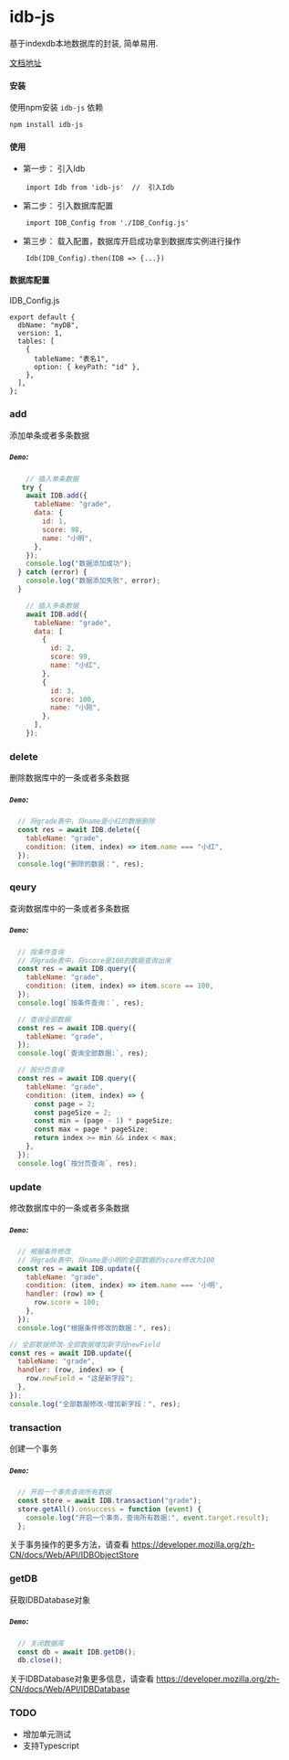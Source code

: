 # idb-js
基于indexdb本地数据库的封装, 简单易用.

[文档地址](https://verybigorange.github.io/idb-js/)

#### 安装
使用npm安装 `idb-js` 依赖
```bash
npm install idb-js
```
#### 使用
* 第一步： 引入Idb
```
    import Idb from 'idb-js'  //  引入Idb
```
* 第二步： 引入数据库配置
```
    import IDB_Config from './IDB_Config.js'
```
  
* 第三步： 载入配置，数据库开启成功拿到数据库实例进行操作
```
    Idb(IDB_Config).then(IDB => {...})
```

#### 数据库配置
IDB_Config.js

```
export default {
  dbName: "myDB",
  version: 1,
  tables: [
    {
      tableName: "表名1",
      option: { keyPath: "id" },
    },
  ],
};
```


### add
添加单条或者多条数据

##### `Demo`:
```js
    // 插入单条数据
   try {
    await IDB.add({
      tableName: "grade",
      data: {
        id: 1,
        score: 98,
        name: "小明",
      },
    });
    console.log("数据添加成功");
  } catch (error) {
    console.log("数据添加失败", error);
  }

    // 插入多条数据
    await IDB.add({
      tableName: "grade",
      data: [
        {
          id: 2,
          score: 99,
          name: "小红",
        },
        {
          id: 3,
          score: 100,
          name: "小刚",
        },
      ],
    });
```

### delete
删除数据库中的一条或者多条数据

##### `Demo`:
```js
  // 将grade表中，将name是小红的数据删除
  const res = await IDB.delete({
    tableName: "grade",
    condition: (item, index) => item.name === "小红",
  });
  console.log("删除的数据：", res);
```

### qeury
查询数据库中的一条或者多条数据

##### `Demo`:
```js
  // 按条件查询
  // 将grade表中，将score是100的数据查询出来
  const res = await IDB.query({
    tableName: "grade",
    condition: (item, index) => item.score == 100,
  });
  console.log(`按条件查询：`, res);
```
```js
  // 查询全部数据
  const res = await IDB.query({
    tableName: "grade",
  });
  console.log(`查询全部数据:`, res);
```

```js
  // 按分页查询
  const res = await IDB.query({
    tableName: "grade",
    condition: (item, index) => {
      const page = 2;
      const pageSize = 2;
      const min = (page - 1) * pageSize;
      const max = page * pageSize;
      return index >= min && index < max;
    },
  });
  console.log(`按分页查询`, res);
```

### update
修改数据库中的一条或者多条数据

##### `Demo`:
```js
  // 根据条件修改
  // 将grade表中，将name是小明的全部数据的score修改为100
  const res = await IDB.update({
    tableName: "grade",
    condition: (item, index) => item.name === '小明',
    handler: (row) => {
      row.score = 100;
    },
  });
  console.log("根据条件修改的数据：", res);
```

```js
// 全部数据修改-全部数据增加新字段newField
const res = await IDB.update({
  tableName: "grade",
  handler: (row, index) => {
    row.newField = "这是新字段";
  },
});
console.log("全部数据修改-增加新字段：", res);
```

### transaction
创建一个事务

##### `Demo`:
```js
  // 开启一个事务查询所有数据
  const store = await IDB.transaction("grade");
  store.getAll().onsuccess = function (event) {
    console.log("开启一个事务，查询所有数据:", event.target.result);
  };
```
关于事务操作的更多方法，请查看 https://developer.mozilla.org/zh-CN/docs/Web/API/IDBObjectStore

### getDB
获取IDBDatabase对象

##### `Demo`:
```js
  // 关闭数据库
  const db = await IDB.getDB();
  db.close();
```

关于IDBDatabase对象更多信息，请查看 https://developer.mozilla.org/zh-CN/docs/Web/API/IDBDatabase


### TODO
- 增加单元测试
- 支持Typescript
